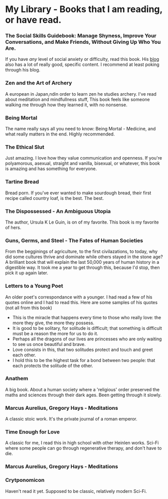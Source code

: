 # My Library - Books that I am reading, or have read.

### The Social Skills Guidebook: Manage Shyness, Improve Your Conversations, and Make Friends, Without Giving Up Who You Are.
If you have _any_ level of social anxiety or difficulty, read this book. His [blog](https://www.succeedsocially.com/thesocialskillsguidebook) also has a lot of really good, specific content. I recommend at least poking through his blog.

### Zen and the Art of Archery
A european in Japan,ndin order to learn zen he studies archery. I've read about meditation and mindfullness stuff,
This book feels like someone walking me through how they learned it, with no nonsense. 

### Being Mortal
The name really says all you need to know: Being Mortal - Medicine, and what really matters in the end.
Highly recommended.

### The Ethical Slut
Just amazing. I love how they value communication and openness. If you're polyamorous, asexual, straight and vanilla, bisexual, or whatever, this book is amazing and has something for everyone.

### Tartine Bread
Bread porn. If you've ever wanted to make sourdough bread, their first recipe called country loaf, is the best. The best.



### The Dispossessed - An Ambiguous Utopia
The author, Ursula K Le Guin, is on of my favorite. This book is my favorite of hers.

### Guns, Germs, and Steel - The Fates of Human Societies
From the begginings of agriculture, to the first civilazations, to today, why did some cultures thrive and dominate while others stayed in the stone age? A brilliant book that will explain the last 50,000 years of human history in a digestible way.
It took me a year to get through this, because I'd stop, then pick it up again later.

### Letters to a Young Poet
An older poet's correspondance with a younger. I had read a few of his quotes online and I had to read this. Here are some samples of his quotes (not all from this book)
* This is the miracle that happens every time to those who really love: the more they give, the more they possess.
* It is good to be solitary, for solitude is difficult; that something is difficult must be a reason the more for us to do it.
* Perhaps all the dragons of our lives are princesses who are only waiting to see us once beautiful and brave.
* Love consists in this, that two solitudes protect and touch and greet each other.
* I hold this to be the highest task for a bond between two people: that each protects the solitude of the other.

### Anathem
A big book. About a human society where a 'religious' order preserved the maths and sciences through their dark ages. Been getting through it slowly. 


### Marcus Aurelius, Gregory Hays - Meditations
A classic stoic work. It's the private journal of a roman emperor.


### Time Enough for Love
A classic for me, I read this in high school with other Heinlen works. Sci-Fi where some people can go through regenerative therapy, and don't have to die.


### Marcus Aurelius, Gregory Hays - Meditations



### Crytponomicon
Haven't read it yet. Supposed to be classic, relatively modern Sci-Fi.

